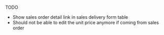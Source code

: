 TODO
- Show sales order detail link in sales delivery form table
- Should not be able to edit the unit price anymore if coming from sales order
